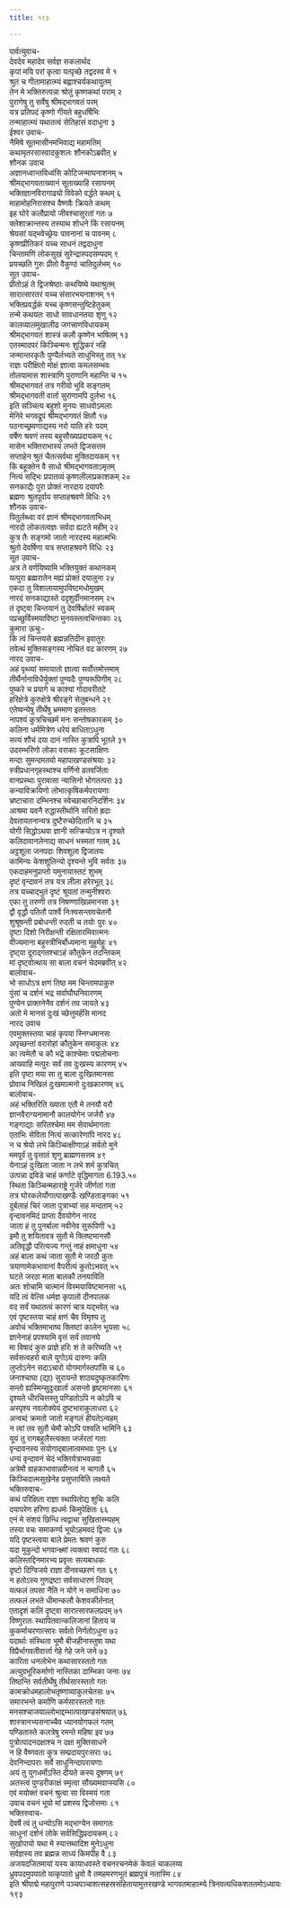 ```yaml
---
title: १९३

---
```

पार्वत्युवाच-  
देवदेव महादेव सर्वज्ञ सकलार्थद  
कृपां मयि परां कृत्वा यत्पृच्छे तद्वदस्व मे १  
श्रुतं च गीतामाहात्म्यं बह्वाश्चर्यकथायुतम्  
तेन मे भक्तिरुत्पन्ना श्रोतुं कृष्णकथां पराम् २  
पुराणेषु तु सर्वेषु श्रीमद्भागवतं परम्  
यत्र प्रतिपदं कृष्णो गीयते बहुधर्षिभिः  
तन्माहात्म्यं यथातत्वं सेतिहासं वदाधुना ३  
ईश्वर उवाच-  
नैमिषे सूतमासीनमभिवाद्य महामतिम्  
कथामृतरसास्वादकुशलः शौनकोऽब्रवीत् ४  
शौनक उवाच  
अज्ञानध्वान्तविध्वंसि कोटिजन्माघनाशनम् ५  
श्रीमद्भागवताख्यानं सूताख्याहि रसायनम्  
भक्तिज्ञानविरागाढ्यो विवेको वर्द्धते कथम् ६  
माहामोहनिरासश्च वैष्णवैः क्रियते कथम्  
इह घोरे कलौप्रायो जीवश्चासुरतां गतः ७  
क्लेशाक्रान्तस्य तस्याथ शोधने किं रसायनम्  
श्रेयसां यद्भवेच्छ्रेयः पावनानां च पावनम् ८  
कृष्णप्रीतिकरं यच्च साधनं तद्वदाधुना  
चिन्तामणिं लोकसुखं सुरेन्द्रास्पदसम्पदम् ९  
प्रयच्छति गुरुः प्रीतो वैकुण्ठं चातिदुर्लभम् १०  
सूत उवाच-  
प्रीतोऽहं ते द्विजश्रेष्ठाः कथयिष्ये यथाश्रुतम्  
सारात्सारतरं यच्च संसारभयनाशनम् ११  
भक्तिप्रवर्द्धकं यच्च कृष्णसन्तुष्टिहेतुकम्  
तन्मे कथयतः साधो सावधानतया शृणु १२  
कालव्यालमुखालीढ जगत्त्राणविधायकम्  
श्रीमद्भागवतं शास्त्रं कलौ कृष्णेन भाषितम् १३  
एतस्मादपरं किञ्चिन्मनः शुद्धिकरं नहि  
जन्मान्तरकृतैः पुण्यैर्लभ्यते साधुभिस्तु तत् १४  
राज्ञः परीक्षितो मोक्षं ज्ञात्वा कमलसम्भवः  
तोलयामास शास्त्राणि पुराणानि महान्ति च १५  
श्रीमद्भागवतं तत्र गरीयो भुवि सङ्गतम्  
श्रीमद्भागवती वार्ता सुराणामपि दुर्लभा १६  
इति सञ्चित्य बहुशो मुनयः साधवोऽमलाः  
मेनिरे भगवद्रूपं श्रीमद्भागवतं क्षितौ १७  
पठनाच्छ्रवणाद्यस्य नरो याति हरेः पदम्  
वर्षेण श्रवणं तस्य बहुसौख्यप्रदायकम् १८  
मासेन भक्तिराभास्यं लभते द्विजसत्तम  
सप्ताहेन श्रुतं चैतत्सर्वथा मुक्तिदायकम् १९  
किं बहूक्तेन वै साधो श्रीमद्भागवताऽमृतम्  
नित्यं सद्भिः प्रपातव्यं कृष्णलीलाप्रकाशकम् २०  
सनकाद्यैः पुरा प्रोक्तं नारदाय दयापरैः  
ब्रह्मणः श्रुतपूर्वाय सप्ताहश्रवणे विधिः २१  
शौनक उवाच-  
पितुर्लब्ध्वा वरं ज्ञानं श्रीमद्भागवताभिधम्  
नारदो लोकतत्वज्ञः सर्वदा ह्यटते महीम् २२  
कुत्र तैः सङ्गमो जातो नारदस्य महात्मभिः  
श्रुतो देवर्षिणा यत्र सप्ताहश्रवणे विधिः २३  
सूत उवाच-  
अत्र ते वर्णयिष्यामि भक्तियुक्तं कथानकम्  
यत्पुरा ब्रह्मरातेन मह्यं प्रोक्तं दयालुना २४  
एकदा तु विशालायामुपविष्टमधोमुखम्  
नारदं सनकाद्यास्ते ददृशुर्दीनमानसम् २५  
तं दृष्ट्वा चिन्तयानं तु देवर्षिर्भ्रातरं स्वकम्  
पप्रच्छुर्विस्मयाविष्टा मुनयस्तत्वचिन्तकाः २६  
कुमारा ऊचुः-  
किं त्वं चिन्तयसे ब्रह्मन्नतिदीन इवातुरः  
तवेत्थं मुक्तिसङ्गस्य नोचितं वद कारणम् २७  
नारद उवाच-  
अहं पृथ्व्यां समायातो ज्ञात्वा सर्वोत्तमोत्तमाम्  
तीर्थैर्नानाविधैर्युक्तां पुण्यदैः पुण्यरूपिणीम् २८  
पुष्करे च प्रयागे च काश्यां गोदावरीतटे  
हरिक्षेत्रे कुरुक्षेत्रे श्रीरङ्गे सेतुबन्धने २९  
एतेष्वन्येषु तीर्थेषु भ्रममाण इतस्ततः  
नापश्यं कुत्रचिच्छर्म मनः सन्तोषकारकम् ३०  
कलिना धर्ममित्रेण धरेयं बाधिताऽधुना  
सत्यं शौचं दया दानं नास्ति कुत्रापि भूतले ३१  
उदरम्भरिणो लोका वराकाः कूटसाक्षिणः  
मन्दाः सुमन्दमतयो महापाखण्डसंश्रयाः ३२  
स्त्रीप्रधानगृहस्थाश्च वर्णिनो व्रतवर्जिताः  
वानप्रस्थाः पुरावासा न्यासिनो भोगतत्परा ३३  
कन्याविक्रयिणो लोभात्कृषिकर्मपरायणाः  
भ्रष्टाचारा दम्भिनश्च स्वेच्छाचारनिदर्शिनः ३४  
आश्रमा यवनै रुद्धास्तीर्थानि सरितो ह्रदाः  
देवतायतनान्यत्र दुष्टैरुच्छेदितानि च ३५  
योगी सिद्धोऽथवा ज्ञानी सत्क्रियोऽत्र न दृश्यते  
कलिदावानलेनाद्य साधनं भस्मतां गतम् ३६  
अट्टशूला जनपदाः शिवशूला द्विजातयः  
कामिन्यः केशशूलिन्यो दृश्यन्ते भुवि सर्वतः ३७  
एकदाहमनुप्राप्तो यमुनायास्तटं शुभम्  
दृष्टं वृन्दावनं तत्र यत्र लीला हरेरभूत् ३८  
तत्र यच्चाद्भुतं दृष्टं श्रूयतां तन्मुनीश्वराः  
एका तु तरुणी तत्र निषण्णाखिन्नमानसा ३९  
द्वौ वृद्धौ पतितौ पार्श्वे निःश्वसन्तावचेतनौ  
शुश्रूषन्ती प्रबोधन्ती रुदती च तयोः पुरः ४०  
दृष्टा दिशो निरीक्षन्ती रक्षितारमिवात्मनः  
वीज्यमाना बहुस्त्रीभिर्बोध्यमाना मुहुर्महुः ४१  
दृष्ट्वा दूराद्गतश्चाऽहं कौतुकेन तदन्तिकम्  
मां दृष्ट्वोत्थाय सा बाला वचनं चेदमब्रवीत् ४२  
बालोवाच-  
भो साधोऽत्र क्षणं तिष्ठ मम चिन्तामपाकुरु  
पुंसां च दर्शनं भद्र सर्वाघौघनिवारणम्  
पुण्येन प्राक्तनेनैव दर्शनं तव जायते ४३  
अतो मे मानसं दुःखं च्छेत्तुमर्हसि मानद  
नारद उवाच  
एवमुक्तस्तया चाहं कृपया स्निग्धमानसः  
अपृच्छन्तां वरारोहां कौतुकेन समाकुलः ४४  
का त्वमेतौ च कौ भद्रे काश्चेमाः पद्मलोचनाः  
आख्याहि मत्पुरः सर्वं तव दुःखस्य कारणम् ४५  
इति पृष्टा मया सा तु बाला दुःखितमानसा  
प्रोवाच निखिलं दुःखमात्मनो दुःखकारणम् ४६  
बालोवाच-  
अहं भक्तिरिति ख्याता एतौ मे तनयौ वरौ  
ज्ञानवैराग्यनामानौ कालयोगेन जर्जरौ ४७  
गङ्गाद्याः सरितश्चेमा मम सेवार्थमागताः  
एताभिः सेविता नित्यं सत्कारेणापि नारद ४८  
न च श्रेयो लभे किञ्चित्क्षीणाऽहं सर्वतो मुने  
ममपूर्वं तु वृत्तातं शृणु ब्राह्मणसत्तम ४९  
येनाऽहं दुःखिता जाता न लभे शर्म कुत्रचित्  
उत्पन्ना द्रविडे चाहं कर्णाटे वृद्धिमागता 6.193.५०  
स्थिता किञ्चिन्महाराष्ट्रे गुर्जरे जीर्णतां गता  
तत्र घोरकलेर्योगात्पाखण्डैः खण्डिताङ्गका ५१  
दुर्बलाहं चिरं जाता पुत्राभ्यां सह मन्दताम् ५२  
वृन्दावनमिदं प्राप्ता दैवयोगेन नारद  
जाता हं तु पुनर्बाला नवीनेव सुरूपिणी ५३  
इमौ तु शयितावत्र सुतौ मे क्लिष्टमानसौ  
अतिवृद्धौ परित्यज्य गन्तुं नाहं क्षमाधुना ५४  
अहं बाला कथं जाता सुतौ मे जरठौ कुतः  
त्रयाणामेकभावानां वैपरीत्यं कुतोऽभवत् ५५  
घटते जरठा माता बालकौ तनयाविति  
अतः शोचामि चात्मानं विस्मयाविष्टमानसा ५६  
यदि त्वं वेत्सि धर्मज्ञ कृपालो दीनपालक  
वद सर्वं यथातत्वं कारणं चात्र यद्भवेत् ५७  
एवं पृष्टस्तया चाहं क्षणं चैव विमृश्य तु  
अवोचं भक्तिमाभाष्य क्लिष्टां कालेन भूयसा ५८  
ज्ञानेनाहं प्रपश्यामि वृत्तं सर्वं तवानघे  
मा विषादं कुरु प्राज्ञे हरिः शं ते करिष्यति ५९  
सर्वसत्वहरो बाले युगोऽयं दारुणः कलि  
लुप्तोऽनेन सदाऽचारो योगमार्गस्तपांसि च ६०  
जनाश्चाघा (द्या) सुरायन्ते शाठ्यदुष्कृतकारिणः  
सन्तो ह्यस्मिन्सुदुःखार्ता असन्तो हृष्टमानसाः ६१  
दृश्यते धीरचित्तस्तु पण्डितोऽपि न कोऽपि च  
अस्पृश्य नवलोक्येयं दुष्टभाराकुलाधरा ६२  
अन्वब्दं क्रमतो जातो मङ्गलं हीयतेऽन्वहम्  
न त्वां तव सुतौ चेमौ कोऽपि पश्यति भामिनि ६३  
यूयं तु रागबहुलैस्त्यक्ता जर्जरतां गताः  
वृन्दावनस्य संयोगाद्बालात्वमभवः पुनः ६४  
धन्यं वृन्दावनं चेदं भक्तिर्यत्राभवन्नवा  
अत्रेमौ ग्राहकाभावान्नवीनत्वं न चागतौ ६५  
किञ्चिदात्मसुखेनेह प्रसुप्ताविति लक्ष्यते  
भक्तिरुवाच-  
कथं परिक्षिता राज्ञा स्थापितोद्य शुचिः कलि  
दयापरेण हरिणा ह्यधर्मः किमुपेक्षितः ६६  
एनं मे संशयं छिन्धि त्वद्वाचा सुखितास्म्यहम्  
तस्या वचः समाकर्ण्य भूयोऽहमवदं द्विजाः ६७  
यदि पृष्टस्त्वया बाले प्रेमतः श्रवणं कुरु  
यदा मुकुन्दो भगवान्क्ष्मां त्यक्त्वा स्वपदं गतः ६८  
कलिस्तद्दिनमारभ्य प्रवृत्तः सत्यबाधकः  
दृष्टो दिग्विजये राज्ञा दीनवच्छरणं गतः ६९  
न हतोऽस्य गुणद्रष्टा सर्वसाधारणं त्विदम्  
यत्फलं तपसा नैति न योगे न समाधिना ७०  
तत्फलं लभते धीमान्कलौ केशवकीर्तनात्  
एतादृशं कलिं दृष्ट्वा सारात्सारफलप्रदम् ७१  
विष्णुरातः स्थापितवान्कलिजानां हिताय च  
कुकर्माचरणात्सारः सर्वतो निर्गतोऽधुना ७२  
पदार्थाः संस्थिता भूमौ बीजहीनास्तुषा यथा  
विप्रैर्भागवतीवार्त्ता गेहे गेहे जने जने ७३  
कारिता धनलोभेन कथासारस्ततो गतः  
अत्युग्रभूरिकर्माणो नास्तिका दाम्भिका जनाः ७४  
तिष्ठन्ति सर्वतीर्थेषु तीर्थसारस्ततो गतः  
कामक्रोधमहालोभतृष्णाव्याकुलचेतसः ७५  
समारभन्ते कर्माणि कर्मसारस्ततो गतः  
मनसश्चाजयाल्लोभाद्दम्भात्पाखण्डसंश्रयात् ७६  
शास्त्रानभ्यसनाच्चैव ध्यानयोगफलं गतम्  
पण्डितास्ते कलत्रेषु रमन्ते महिषा इव ७७  
पुत्रोत्पादनदक्षाश्च न दक्षा मुक्तिसाधने  
न हि वैष्णवता कुत्र सम्प्रदायपुरःसराः ७८  
देवनिन्दापराः सर्वे साधुनिन्दापरायणाः  
अयं तु युगधर्मोऽस्ति दीयते कस्य दूषणम् ७९  
अतस्त्वं पुण्डरीकाक्षं स्मृत्वा सौख्यमवाप्स्यसि ८०  
एवं मयोक्तं वचनं श्रुत्वा सा विस्मयं गता  
उवाच वचनं भूयो मां प्रशस्य द्विजोत्तमाः ८१  
भक्तिरुवाच-  
देवर्षे त्वं तु धन्योऽसि मद्भाग्येन समागतः  
साधूनां दर्शनं लोके सर्वसिद्धिप्रदायकम् ८२  
सुखोपायो यथा मे स्यात्तथादिश मुनेऽधुना  
सर्वज्ञस्य तव ब्रह्मन्न साध्यं किमपीह वै ८३  
अजयदजितमायां यस्य कायाधवस्ते वचनरचनमेकं केवलं चाकलय्य  
ध्रुवपदमुपयातो यत्कृपातो ध्रुवो वै तमहमरणभूतं ब्रह्मपुत्रं नतास्मि ८४  
इति श्रीपाद्मे महापुराणे पञ्चपञ्चाशत्सहस्रसंहितायामुत्तरखण्डे भागवतमाहात्म्ये त्रिनवत्यधिकशततमोऽध्यायः १९३